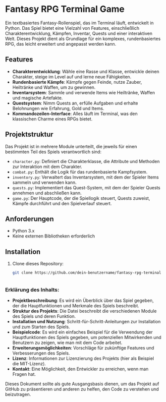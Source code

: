 # Fantasy RPG Terminal Game

Ein textbasiertes Fantasy-Rollenspiel, das im Terminal läuft, entwickelt in Python. Das Spiel bietet eine Vielzahl von Features, einschließlich Charakterentwicklung, Kämpfen, Inventar, Quests und einer interaktiven Welt. Dieses Projekt dient als Grundlage für ein komplexes, rundenbasiertes RPG, das leicht erweitert und angepasst werden kann.

## Features

- **Charakterentwicklung**: Wähle eine Rasse und Klasse, entwickle deinen Charakter, steige im Level auf und lerne neue Fähigkeiten.
- **Rundenbasierte Kämpfe**: Kämpfe gegen Feinde, nutze Zauber, Heiltränke und Waffen, um zu gewinnen.
- **Inventarsystem**: Sammle und verwende Items wie Heiltränke, Waffen und magische Artefakte.
- **Questsystem**: Nimm Quests an, erfülle Aufgaben und erhalte Belohnungen wie Erfahrung, Gold und Items.
- **Kommandozeilen-Interface**: Alles läuft im Terminal, was den klassischen Charme eines RPGs bietet.

## Projektstruktur

Das Projekt ist in mehrere Module unterteilt, die jeweils für einen bestimmten Teil des Spiels verantwortlich sind:

- `character.py`: Definiert die Charakterklasse, die Attribute und Methoden zur Interaktion mit dem Charakter.
- `combat.py`: Enthält die Logik für das rundenbasierte Kampfsystem.
- `inventory.py`: Verwaltert das Inventarsystem, mit dem der Spieler Items sammeln und verwenden kann.
- `quests.py`: Implementiert das Quest-System, mit dem der Spieler Quests annehmen und abschließen kann.
- `game.py`: Der Hauptcode, der die Spiellogik steuert, Quests zuweist, Kämpfe durchführt und den Spielverlauf steuert.

## Anforderungen

- Python 3.x
- Keine externen Bibliotheken erforderlich

## Installation

1. Clone dieses Repository:

   ```bash
   git clone https://github.com/dein-benutzername/fantasy-rpg-terminal-game.git



### Erklärung des Inhalts:
- **Projektbeschreibung**: Es wird ein Überblick über das Spiel gegeben, der die Hauptfunktionen und Merkmale des Spiels beschreibt.
- **Struktur des Projekts**: Die Datei beschreibt die verschiedenen Module des Spiels und deren Funktion.
- **Installation und Nutzung**: Schritt-für-Schritt-Anleitungen zur Installation und zum Starten des Spiels.
- **Beispielcode**: Es wird ein einfaches Beispiel für die Verwendung der Hauptfunktionen des Spiels gegeben, um potenziellen Mitwirkenden und Benutzern zu zeigen, wie man mit dem Code arbeitet.
- **Erweiterungsmöglichkeiten**: Vorschläge für zukünftige Features und Verbesserungen des Spiels.
- **Lizenz**: Informationen zur Lizenzierung des Projekts (hier als Beispiel die MIT-Lizenz).
- **Kontakt**: Eine Möglichkeit, den Entwickler zu erreichen, wenn man Fragen hat.

Dieses Dokument sollte als gute Ausgangsbasis dienen, um das Projekt auf GitHub zu präsentieren und anderen zu helfen, den Code zu verstehen und beizutragen.
